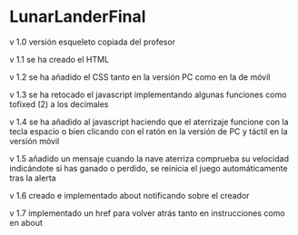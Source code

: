 # LunarLanderFinal

v 1.0 versión esqueleto copiada del profesor

v 1.1 se ha creado el HTML

v 1.2 se ha añadido el CSS tanto en la versión PC como en la de móvil

v 1.3 se ha retocado el javascript implementando algunas funciones como tofixed (2) a los decimales

v 1.4 se ha añadido al javascript  haciendo que el aterrizaje funcione con la tecla espacio o bien clicando con el ratón en la versión de PC y táctil en la versión móvil

v 1.5 añadido un mensaje cuando la nave aterriza comprueba su velocidad indicándote si has ganado o perdido, se reinicia el juego automáticamente tras la alerta

v 1.6 creado e implementado about notificando sobre el creador

v 1.7 implementado un href para volver atrás tanto en instrucciones como en about
